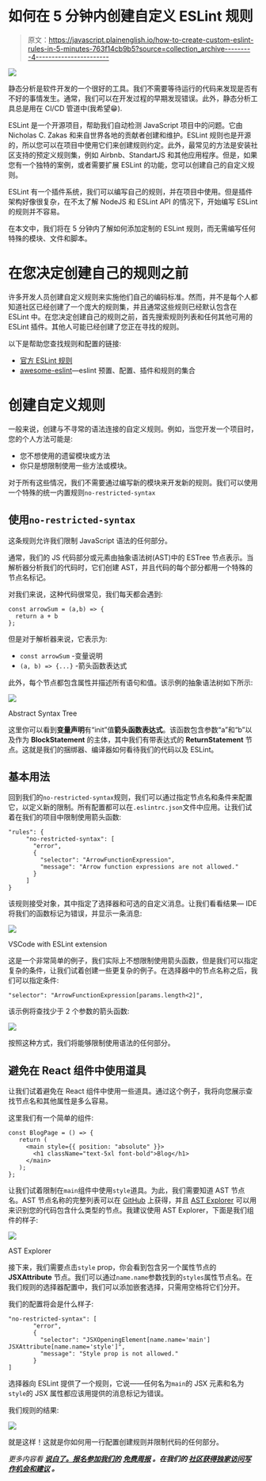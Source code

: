 # 如何在 5 分钟内创建自定义 ESLint 规则

> 原文：<https://javascript.plainenglish.io/how-to-create-custom-eslint-rules-in-5-minutes-763f14cb9b5?source=collection_archive---------4----------------------->

![](img/7f8ba26e3ced0c5b31258998f5c4064a.png)

静态分析是软件开发的一个很好的工具。我们不需要等待运行的代码来发现是否有不好的事情发生。通常，我们可以在开发过程的早期发现错误。此外，静态分析工具总是用在 CI/CD 管道中(我希望😁).

ESLint 是一个开源项目，帮助我们自动检测 JavaScript 项目中的问题。它由 Nicholas C. Zakas 和来自世界各地的贡献者创建和维护。ESLint 规则也是开源的，所以您可以在项目中使用它们来创建规则约定。此外，最常见的方法是安装社区支持的预定义规则集，例如 Airbnb、StandartJS 和其他应用程序。但是，如果您有一个独特的案例，或者需要扩展 ESLint 的功能，您可以创建自己的自定义规则。

ESLint 有一个插件系统，我们可以编写自己的规则，并在项目中使用。但是插件架构好像很复杂，在不太了解 NodeJS 和 ESLint API 的情况下，开始编写 ESLint 的规则并不容易。

在本文中，我们将在 5 分钟内了解如何添加定制的 ESLint 规则，而无需编写任何特殊的模块、文件和脚本。

# 在您决定创建自己的规则之前

许多开发人员创建自定义规则来实施他们自己的编码标准。然而，并不是每个人都知道社区已经创建了一个庞大的规则集，并且通常这些规则已经默认包含在 ESLint 中。在您决定创建自己的规则之前，首先搜索规则列表和任何其他可用的 ESLint 插件。其他人可能已经创建了您正在寻找的规则。

以下是帮助您查找规则和配置的链接:

*   [官方 ESLint 规则](https://eslint.org/docs/rules/)
*   [awesome-eslint](https://github.com/dustinspecker/awesome-eslint)—eslint 预置、配置、插件和规则的集合

# 创建自定义规则

一般来说，创建与不寻常的语法连接的自定义规则。例如，当您开发一个项目时，您的个人方法可能是:

*   您不想使用的遗留模块或方法
*   你只是想限制使用一些方法或模块。

对于所有这些情况，我们不需要通过编写新的模块来开发新的规则。我们可以使用一个特殊的统一内置规则`no-restricted-syntax`

## 使用`no-restricted-syntax`

这条规则允许我们限制 JavaScript 语法的任何部分。

通常，我们的 JS 代码部分或元素由抽象语法树(AST)中的 ESTree 节点表示。当解析器分析我们的代码时，它们创建 AST，并且代码的每个部分都用一个特殊的节点名标记。

对我们来说，这种代码很常见，我们每天都会遇到:

```
const arrowSum = (a,b) => {
  return a + b 
};
```

但是对于解析器来说，它表示为:

*   `const arrowSum` -变量说明
*   `(a, b) => {...}` -箭头函数表达式

此外，每个节点都包含属性并描述所有语句和值。该示例的抽象语法树如下所示:

![](img/11892aef16bda6184dc904acc787f5a3.png)

Abstract Syntax Tree

这里你可以看到**变量声明**有“init”值**箭头函数表达式**。该函数包含参数“a”和“b”以及作为 **BlockStatement** 的主体，其中我们有带表达式的 **ReturnStatement** 节点。这就是我们的捆绑器、编译器如何看待我们的代码以及 ESLint。

## 基本用法

回到我们的`no-restricted-syntax`规则，我们可以通过指定节点名和条件来配置它，以定义新的限制。所有配置都可以在`.eslintrc.json`文件中应用。让我们试着在我们的项目中限制使用箭头函数:

```
"rules": {
     "no-restricted-syntax": [
       "error",
       {
         "selector": "ArrowFunctionExpression",
         "message": "Arrow function expressions are not allowed."
       }
     ]
}
```

该规则接受对象，其中指定了选择器和可选的自定义消息。让我们看看结果— IDE 将我们的函数标记为错误，并显示一条消息:

![](img/e38c83fb5e97707b3c8f228e8f376a3f.png)

VSCode with ESLint extension

这是一个非常简单的例子，我们实际上不想限制使用箭头函数，但是我们可以指定复杂的条件，让我们试着创建一些更复杂的例子。在选择器中的节点名称之后，我们可以指定条件:

```
"selector": "ArrowFunctionExpression[params.length<2]",
```

该示例将查找少于 2 个参数的箭头函数:

![](img/321d7323dc70621d74dc19747a81ee1c.png)

按照这种方式，我们将能够限制使用语法的任何部分。

## 避免在 React 组件中使用道具

让我们试着避免在 React 组件中使用一些道具。通过这个例子，我将向您展示查找节点名和其他属性是多么容易。

这里我们有一个简单的组件:

```
const BlogPage = () => {
   return (
     <main style={{ position: "absolute" }}>
       <h1 className="text-5xl font-bold">Blog</h1>
     </main>
   );
};
```

让我们试着限制在`main`组件中使用`style`道具。为此，我们需要知道 AST 节点名。AST 节点名称的完整列表可以在 [GitHub](https://github.com/eslint/espree/blob/main/lib/ast-node-types.js) 上获得，并且 [AST Explorer](https://astexplorer.net/) 可以用来识别您的代码包含什么类型的节点。我建议使用 AST Explorer，下面是我们组件的样子:

![](img/ee57ceb1d2304bb2077c002ff1d82e60.png)

AST Explorer

接下来，我们需要点击`style` prop，你会看到包含另一个属性节点的 **JSXAttribute** 节点。我们可以通过`name.name`参数找到的`styles`属性节点名。在我们规则的选择器配置中，我们可以添加嵌套选择，只需用空格将它们分开。

我们的配置将会是什么样子:

```
"no-restricted-syntax": [
       "error",
       {
         "selector": "JSXOpeningElement[name.name='main'] JSXAttribute[name.name='style']",
         "message": "Style prop is not allowed."
       }  
]
```

选择器向 ESLint 提供了一个规则，它说——任何名为`main`的 JSX 元素和名为`style`的 JSX 属性都应该用提供的消息标记为错误。

我们规则的结果:

![](img/e911a5413fc64f6050400f2ece9d56ff.png)

就是这样！这就是你如何用一行配置创建规则并限制代码的任何部分。

*更多内容看* [***说白了。报名参加我们的***](http://plainenglish.io/) **[***免费周报***](http://newsletter.plainenglish.io/) *。在我们的* [***社区获得独家访问写作机会和建议***](https://discord.gg/GtDtUAvyhW) *。***